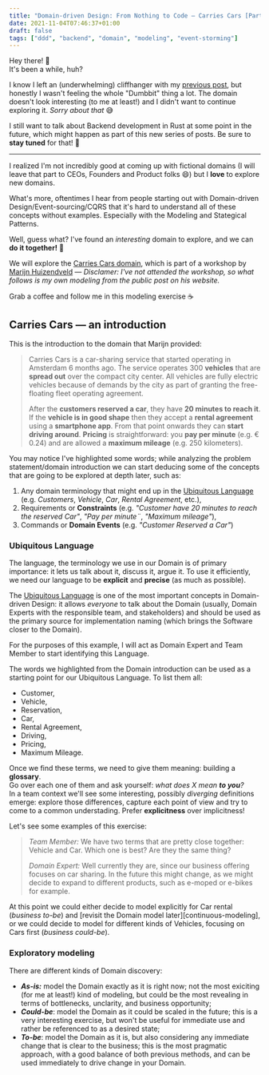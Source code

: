 ```yaml
---
title: "Domain-driven Design: From Nothing to Code — Carries Cars [Part 1]"
date: 2021-11-04T07:46:37+01:00
draft: false
tags: ["ddd", "backend", "domain", "modeling", "event-storming"]
---
```


Hey there! 👋  
It's been a while, huh?

I know I left an (underwhelming) cliffhanger with my [previous post](./posts), but honestly I wasn't feeling the whole "Dumbbit" thing a lot. The domain doesn't look interesting (to me at least!) and I didn't want to continue exploring it. _Sorry about that_ 😅

I still want to talk about Backend development in Rust at some point in the future, which might happen as part of this new series of posts. Be sure to **stay tuned** for that! 🔔

---

I realized I'm not incredibly good at coming up with fictional domains (I will leave that part to CEOs, Founders and Product folks 😄) but I **love** to explore new domains.

What's more, oftentimes I hear from people starting out with Domain-driven Design/Event-sourcing/CQRS that it's hard to understand all of these concepts without examples. Especially with the Modeling and Stategical Patterns.

Well, guess what? I've found an _interesting_ domain to explore, and we can **do it together!** 🎉

We will explore the [Carries Cars domain][carries-cars], which is part of a workshop by [Marijn Huizendveld][marijn-twitter] — _Disclamer: I've not attended the workshop, so what follows is my own modeling from the public post on his website._

Grab a coffee and follow me in this modeling exercise ☕

## Carries Cars — an introduction

This is the introduction to the domain that Marijn provided:

>Carries Cars is a car-sharing service that started operating in Amsterdam 6 months ago. The service operates 300 **vehicles** that are **spread out** over the compact city center. All vehicles are fully electric vehicles because of demands by the city as part of granting the free-floating fleet operating agreement.
>
>After the **customers reserved a car**, they have **20 minutes to reach it**. If the **vehicle is in good shape** then they accept a **rental agreement** using a **smartphone app**. From that point onwards they can **start driving around**. **Pricing** is straightforward: you **pay per minute** (e.g. € 0.24) and are allowed a **maximum mileage** (e.g. 250 kilometers).

You may notice I've highlighted some words; while analyzing the problem statement/domain introduction we can start deducing some of the concepts that are going to be explored at depth later, such as:
1. Any domain terminology that might end up in the [Ubiquitous Language](#ubiquitous-language) (e.g. _Customers_, _Vehicle_, _Car_, _Rental Agreement_, etc.),
2. Requirements or **Constraints** (e.g. _"Customer have 20 minutes to reach the reserved Car"_, _"Pay per minute¨_, _"Maximum mileage"_),
3. Commands or **Domain Events** (e.g. _"Customer Reserved a Car"_)

### Ubiquitous Language

The language, the terminology we use in our Domain is of primary importance: it lets us talk about it, discuss it, argue it. To use it efficiently, we need our language to be **explicit** and **precise** (as much as possible).

The [Ubiquitous Language][ubiquitous-language-fowler] is one of the most important concepts in Domain-driven Design: it allows _everyone_ to talk about the Domain (usually, Domain Experts with the responsible team, and stakeholders) and should be used as the primary source for implementation naming (which brings the Software closer to the Domain).

For the purposes of this example, I will act as Domain Expert and Team Member to start identifying this Language.

The words we highlighted from the Domain introduction can be used as a starting point for our Ubiquitous Language. To list them all:
* Customer,
* Vehicle,
* Reservation,
* Car,
* Rental Agreement,
* Driving,
* Pricing,
* Maximum Mileage.

Once we find these terms, we need to give them meaning: building a **glossary**.  
Go over each one of them and ask yourself: _what does X mean **to you**?_  
In a team context we'll see some interesting, possibly _diverging_ definitions emerge: explore those differences, capture each point of view and try to come to a common understading. Prefer **explicitness** over implicitness!

Let's see some examples of this exercise:

>_Team Member:_ We have two terms that are pretty close together: Vehicle and Car. Which one is best? Are they the same thing?
>
>_Domain Expert:_ Well currently they are, since our business offering focuses on car sharing. In the future this might change, as we might decide to expand to different products, such as e-moped or e-bikes for example.

At this point we could either decide to model explicitly for Car rental (_business to-be_) and [revisit the Domain model later][continuous-modeling], or we could decide to model for different kinds of Vehicles, focusing on Cars first (_business could-be_).

### Exploratory modeling

There are different kinds of Domain discovery:
* _**As-is:**_ model the Domain exactly as it is right now; not the most exiciting (for me at least!) kind of modeling, but could be the most revealing in terms of bottlenecks, unclarity, and business opportunity;
* _**Could-be**_: model the Domain as it could be scaled in the future; this is a very interesting exercise, but won't be useful for immediate use and rather be referenced to as a desired state;
* _**To-be**_: model the Domain as it is, but also considering any immediate change that is clear to the business; this is the most pragmatic approach, with a good balance of both previous methods, and can be used immediately to drive change in your Domain.  

[carries-cars]: https://marijn.huizendveld.com/workshops/carries-cars-ddd-traineeship
[marijn-twitter]: https://twitter.com/huizendveld
[ubiquitous-language-fowler]: https://martinfowler.com/bliki/UbiquitousLanguage.html
